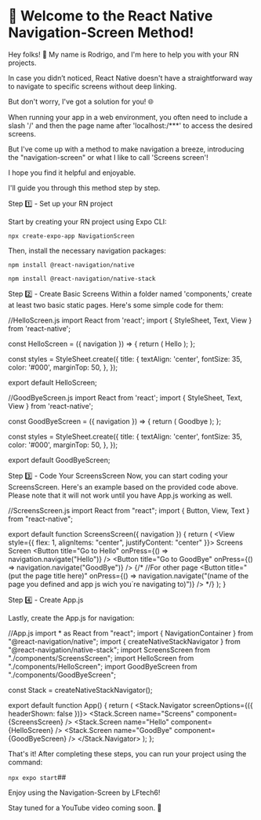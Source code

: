 # 🚀 Welcome to the React Native Navigation-Screen Method! 

Hey folks! 👋 My name is Rodrigo, and I'm here to help you with your RN projects. 

In case you didn’t  noticed, React Native doesn't have a straightforward way to navigate to specific screens without deep linking. 

But don't worry, I've got a solution for you! 🌐 

When running your app in a web environment, you often need to include a slash '/' and then the page name after 'localhost:/***' to access the desired screens. 

But I've come up with a method to make navigation a breeze, introducing the "navigation-screen" or what I like to call 'Screens screen'! 

I hope you find it helpful and enjoyable. 

I'll guide you through this method step by step.



Step 1️⃣ - Set up your RN project


Start by creating your RN project using Expo CLI:

`npx create-expo-app NavigationScreen`


Then, install the necessary navigation packages:

`npm install @react-navigation/native`

`npm install @react-navigation/native-stack`



Step 2️⃣ - Create Basic Screens
Within a folder named 'components,' create at least two basic static pages. Here's some simple code for them:



//HelloScreen.js
import React from 'react';
import { StyleSheet, Text, View } from 'react-native';

const HelloScreen = ({ navigation }) => {
  return (
    <View>
      <Text style={styles.title}>Hello</Text>
    </View>
  );
};

const styles = StyleSheet.create({
  title: {
    textAlign: 'center',
    fontSize: 35,
    color: '#000',
    marginTop: 50,
  },
});

export default HelloScreen;



//GoodByeScreen.js
import React from 'react';
import { StyleSheet, Text, View } from 'react-native';

const GoodByeScreen = ({ navigation }) => {
  return (
    <View>
      <Text style={styles.title}>Goodbye</Text>
    </View>
  );
};

const styles = StyleSheet.create({
  title: {
    textAlign: 'center',
    fontSize: 35,
    color: '#000',
    marginTop: 50,
  },
});

export default GoodByeScreen;



Step 3️⃣ - Code Your ScreensScreen
Now, you can start coding your ScreensScreen. Here's an example based on the provided code above. Please note that it will not work until you have App.js working as well.

//ScreensScreen.js
import React from "react";
import { Button, View, Text } from "react-native";

export default function ScreensScreen({ navigation }) {
  return (
    <View style={{ flex: 1, alignItems: "center", justifyContent: "center" }}>
      <Text>Screens Screen</Text>
      <Button
        title="Go to Hello"
        onPress={() => navigation.navigate("Hello")}
      />
      <Button
        title="Go to GoodBye"
        onPress={() => navigation.navigate("GoodBye")}
      />
      {/* 
      //For other page
      <Button
        title="(put the page title here)"
        onPress={() => navigation.navigate("(name of the page you defined and app js wich you´re navigating to)")}
      /> 
      */}
    </View>
  );
}



Step 4️⃣ - Create App.js

Lastly, create the App.js for navigation:

//App.js
import * as React from "react";
import { NavigationContainer } from "@react-navigation/native";
import { createNativeStackNavigator } from "@react-navigation/native-stack";
import ScreensScreen from "./components/ScreensScreen";
import HelloScreen from "./components/HelloScreen";
import GoodByeScreen from "./components/GoodByeScreen";


const Stack = createNativeStackNavigator();

export default function App() {
  return (
    <NavigationContainer>
      <Stack.Navigator screenOptions={({ headerShown: false })}>
        <Stack.Screen name="Screens" component={ScreensScreen} />
        <Stack.Screen name="Hello" component={HelloScreen} />
        <Stack.Screen name="GoodBye" component={GoodByeScreen} />
      </Stack.Navigator>
      </NavigationContainer>
  );
};



That's it! After completing these steps, you can run your project using the command:

`npx expo start`## 


Enjoy using the Navigation-Screen by LFtech6! 

Stay tuned for a YouTube video coming soon. 🎥

